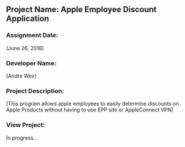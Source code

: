 ## Project Name:  Apple Employee Discount Application


### Assignment Date:  
(June 26, 2018)

### Developer Name:  
(Andre Weir)

### Project Description:
(This program allows apple employees to easily determine discounts on Apple Products without having to use EPP site or AppleConnect VPN)

### View Project:
In progress...

